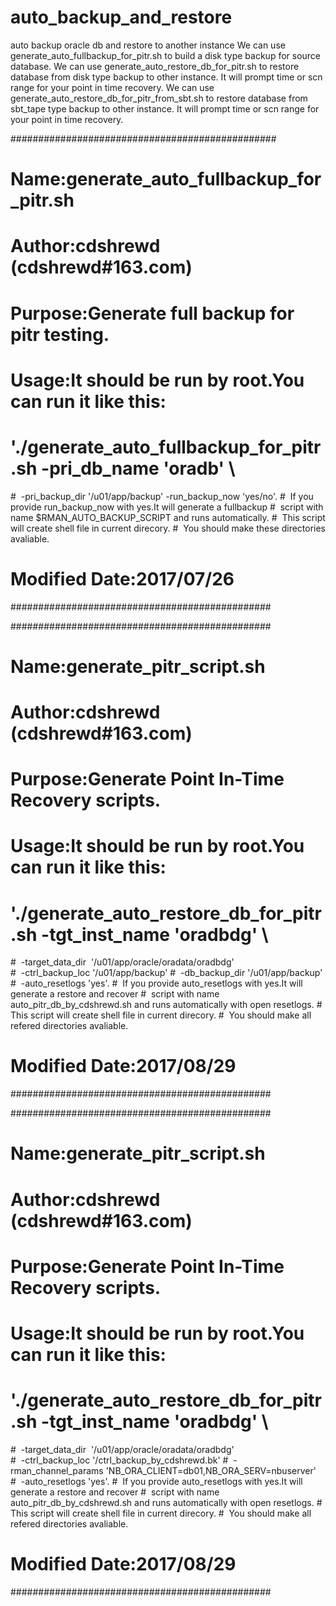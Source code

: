 # auto_backup_and_restore
auto backup oracle db and restore to another instance
We can use generate_auto_fullbackup_for_pitr.sh to build a disk type backup for source database.
We can use generate_auto_restore_db_for_pitr.sh to restore database from disk type backup to other instance.
It will prompt time or scn range for your point in time recovery.
We can use generate_auto_restore_db_for_pitr_from_sbt.sh to restore database from sbt_tape type backup to other instance.
It will prompt time or scn range for your point in time recovery.



################################################ 
# Name:generate_auto_fullbackup_for_pitr.sh
# Author:cdshrewd (cdshrewd#163.com)
# Purpose:Generate full backup for pitr testing.
# Usage:It should be run by root.You can run it like this:
# './generate_auto_fullbackup_for_pitr.sh -pri_db_name 'oradb' \
#  -pri_backup_dir '/u01/app/backup' -run_backup_now 'yes/no'.
#  If you provide run_backup_now with yes.It will generate a fullbackup
#  script with name $RMAN_AUTO_BACKUP_SCRIPT and runs automatically.
#  This script will create shell file in current direcory.
#  You should make these directories avaliable.
# Modified Date:2017/07/26
###############################################


###############################################
# Name:generate_pitr_script.sh
# Author:cdshrewd (cdshrewd#163.com)
# Purpose:Generate Point In-Time Recovery scripts.
# Usage:It should be run by root.You can run it like this:
# './generate_auto_restore_db_for_pitr.sh -tgt_inst_name 'oradbdg' \ 
#  -target_data_dir  '/u01/app/oracle/oradata/oradbdg' \
#  -ctrl_backup_loc '/u01/app/backup'
#  -db_backup_dir '/u01/app/backup'
#  -auto_resetlogs 'yes'.
#  If you provide auto_resetlogs with yes.It will generate a restore and recover 
#  script with name auto_pitr_db_by_cdshrewd.sh and runs automatically with open resetlogs.
#  This script will create shell file in current direcory.
#  You should make all refered directories avaliable.
# Modified Date:2017/08/29
###############################################


###############################################
# Name:generate_pitr_script.sh
# Author:cdshrewd (cdshrewd#163.com)
# Purpose:Generate Point In-Time Recovery scripts.
# Usage:It should be run by root.You can run it like this:
# './generate_auto_restore_db_for_pitr.sh -tgt_inst_name 'oradbdg' \
#  -target_data_dir  '/u01/app/oracle/oradata/oradbdg' \
#  -ctrl_backup_loc '/ctrl_backup_by_cdshrewd.bk'
#  -rman_channel_params 'NB_ORA_CLIENT=db01,NB_ORA_SERV=nbuserver'
#  -auto_resetlogs 'yes'.
#  If you provide auto_resetlogs with yes.It will generate a restore and recover 
#  script with name auto_pitr_db_by_cdshrewd.sh and runs automatically with open resetlogs.
#  This script will create shell file in current direcory.
#  You should make all refered directories avaliable.
# Modified Date:2017/08/29
###############################################
